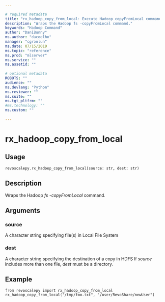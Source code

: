 ```yaml
--- 
 
# required metadata 
title: "rx_hadoop_copy_from_local: Execute Hadoop copyFromLocal commands (revoscalepy)" 
description: "Wraps the Hadoop fs -copyFromLocal command." 
keywords: "Hadoop Command" 
author: "DaniBunny"
ms.author: "dacoelho" 
manager: "cgronlun" 
ms.date: 07/15/2019
ms.topic: "reference" 
ms.prod: "mlserver" 
ms.service: "" 
ms.assetid: "" 
 
# optional metadata 
ROBOTS: "" 
audience: "" 
ms.devlang: "Python" 
ms.reviewer: "" 
ms.suite: "" 
ms.tgt_pltfrm: "" 
#ms.technology: "" 
ms.custom: "" 
 
---
```


# rx_hadoop_copy_from_local


 


## Usage



```
revoscalepy.rx_hadoop_copy_from_local(source: str, dest: str)
```





## Description

Wraps the Hadoop *fs -copyFromLocal* command.


## Arguments


### source

A character string specifying file(s) in Local File System


### dest

A character string specifying the destination of a copy in HDFS
If *source* includes more than one file, *dest* must be a directory.


## Example



```
from revoscalepy import rx_hadoop_copy_from_local
rx_hadoop_copy_from_local("/tmp/foo.txt", "/user/RevoShare/newUser")
```

